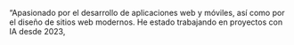 “Apasionado por el desarrollo de aplicaciones web y móviles, así como por el diseño de sitios web modernos. He estado trabajando en proyectos con IA desde 2023,
<!---
DizeWEb/DizeWEb is a ✨ special ✨ repository because its `README.md` (this file) appears on your GitHub profile.
You can click the Preview link to take a look at your changes.
--->
